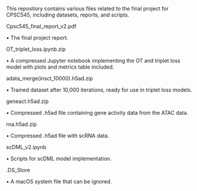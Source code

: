 This repository contains various files related to the final project for CPSC545, including datasets, reports, and scripts.

Cpsc545_final_report_v2.pdf

  •	The final project report.
    
OT_triplet_loss.ipynb.zip

  •	A compressed Jupyter notebook implementing the OT and triplet loss model with plots and metrics table included.
    
adata_merge(insct_10000).h5ad.zip

  •	Trained dataset after 10,000 iterations, ready for use in triplet loss models.

geneact.h5ad.zip

  •	Compressed .h5ad file containing gene activity data from the ATAC data.

rna.h5ad.zip

  •	Compressed .h5ad file with scRNA data.
  
scDML_v2.ipynb

  •	Scripts for scDML model implementation.

.DS_Store

  •	A macOS system file that can be ignored.

